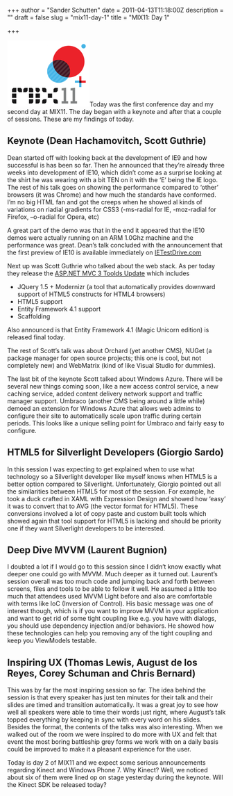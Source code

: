 +++
author = "Sander Schutten"
date = 2011-04-13T11:18:00Z
description = ""
draft = false
slug = "mix11-day-1"
title = "MIX11: Day 1"

+++


[![](/images/DevExpress_MIX2011_7290E0D7.png "MIX2011 logo")](/images/DevExpress_MIX2011_7290E0D7.png)Today was the first conference day and my second day at MIX11. The day began with a keynote and after that a couple of sessions. These are my findings of today.

## Keynote (Dean Hachamovitch, Scott Guthrie)

Dean started off with looking back at the development of IE9 and how successful is has been so far. Then he announced that they’re already three weeks into development of IE10, which didn’t come as a surprise looking at the shirt he was wearing with a bit TEN on it with the ‘E’ being the IE logo. The rest of his talk goes on showing the performance compared to ‘other’ browsers (it was Chrome) and how much the standards have conformed. I’m no big HTML fan and got the creeps when he showed al kinds of variations on riadial gradients for CSS3 (-ms-radial for IE, -moz-radial for Firefox, –o-radial for Opera, etc)

A great part of the demo was that in the end it appeared that the IE10 demos were actually running on an ARM 1.0Ghz machine and the performance was great. Dean’s talk concluded with the announcement that the first preview of IE10 is available immediately on [IETestDrive.com](http://ietestdrive.com)

Next up was Scott Guthrie who talked about the web stack. As per today they release the [ASP.NET MVC 3 Toolds Update](http://www.microsoft.com/downloads/en/details.aspx?FamilyID=82CBD599-D29A-43E3-B78B-0F863D22811A&displaylang=en) which includes

- JQuery 1.5 + Modernizr (a tool that automatically provides downward support of HTML5 constructs for HTML4 browsers)
- HTML5 support
- Entity Framework 4.1 support
- Scaffolding

Also announced is that Entity Framework 4.1 (Magic Unicorn edition) is released final today.

The rest of Scott’s talk was about Orchard (yet another CMS), NUGet (a package manager for open source projects; this one is cool, but not completely new) and WebMatrix (kind of like Visual Studio for dummies).

The last bit of the keynote Scott talked about Windows Azure. There will be several new things coming soon, like a new access control service, a new caching service, added content delivery network support and traffic manager support. Umbraco (another CMS being around a little while) demoed an extension for Windows Azure that allows web admins to configure their site to automatically scale upon traffic during certain periods. This looks like a unique selling point for Umbraco and fairly easy to configure.

## HTML5 for Silverlight Developers (Giorgio Sardo)

In this session I was expecting to get explained when to use what technology so a Silverlight developer like myself knows when HTML5 is a better option compared to Silverlight. Unfortunately, Giorgio pointed out all the similarities between HTML5 for most of the session. For example, he took a duck crafted in XAML with Expression Design and showed how ‘easy’ it was to convert that to AVG (the vector format for HTML5). These conversions involved a lot of copy paste and custom built tools which showed again that tool support for HTML5 is lacking and should be priority one if they want Silverlight developers to be interested.

## Deep Dive MVVM (Laurent Bugnion)

I doubted a lot if I would go to this session since I didn’t know exactly what deeper one could go with MVVM. Much deeper as it turned out. Laurent’s session overall was too much code and jumping back and forth between screens, files and tools to be able to follow it well. He assumed a little too much that attendees used MVVM Light before and also are comfortable with terms like IoC (Inversion of Control). His basic message was one of interest though, which is if you want to improve MVVM in your application and want to get rid of some tight coupling like e.g. you have with dialogs, you should use dependency injection and/or behaviors. He showed how these technologies can help you removing any of the tight coupling and keep you ViewModels testable.

## Inspiring UX (Thomas Lewis, August de los Reyes, Corey Schuman and Chris Bernard)

This was by far the most inspiring session so far. The idea behind the session is that every speaker has just ten minutes for their talk and their slides are timed and transition automatically. It was a great joy to see how well all speakers were able to time their words just right, where August’s talk topped everything by keeping in sync with every word on his slides. Besides the format, the contents of the talks was also interesting. When we walked out of the room we were inspired to do more with UX and felt that event the most boring battleship grey forms we work with on a daily basis could be improved to make it a pleasant experience for the user.

Today is day 2 of MIX11 and we expect some serious announcements regarding Kinect and Windows Phone 7. Why Kinect? Well, we noticed about six of them were lined op on stage yesterday during the keynote. Will the Kinect SDK be released today?

